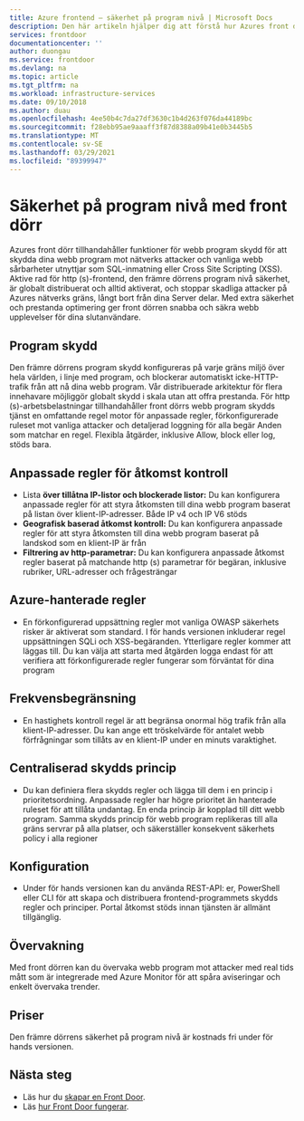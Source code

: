 ```yaml
---
title: Azure frontend – säkerhet på program nivå | Microsoft Docs
description: Den här artikeln hjälper dig att förstå hur Azures front dörr gör det möjligt att skydda och skydda dina Programserver delar
services: frontdoor
documentationcenter: ''
author: duongau
ms.service: frontdoor
ms.devlang: na
ms.topic: article
ms.tgt_pltfrm: na
ms.workload: infrastructure-services
ms.date: 09/10/2018
ms.author: duau
ms.openlocfilehash: 4ee50b4c7da27df3630c1b4d263f076da44189bc
ms.sourcegitcommit: f28ebb95ae9aaaff3f87d8388a09b41e0b3445b5
ms.translationtype: MT
ms.contentlocale: sv-SE
ms.lasthandoff: 03/29/2021
ms.locfileid: "89399947"
---
```

# <a name="application-layer-security-with-front-door"></a>Säkerhet på program nivå med front dörr
Azures front dörr tillhandahåller funktioner för webb program skydd för att skydda dina webb program mot nätverks attacker och vanliga webb sårbarheter utnyttjar som SQL-inmatning eller Cross Site Scripting (XSS). Aktive rad för http (s)-frontend, den främre dörrens program nivå säkerhet, är globalt distribuerat och alltid aktiverat, och stoppar skadliga attacker på Azures nätverks gräns, långt bort från dina Server delar. Med extra säkerhet och prestanda optimering ger front dörren snabba och säkra webb upplevelser för dina slutanvändare.

## <a name="application-protection"></a>Program skydd
Den främre dörrens program skydd konfigureras på varje gräns miljö över hela världen, i linje med program, och blockerar automatiskt icke-HTTP-trafik från att nå dina webb program. Vår distribuerade arkitektur för flera innehavare möjliggör globalt skydd i skala utan att offra prestanda. För http (s)-arbetsbelastningar tillhandahåller front dörrs webb program skydds tjänst en omfattande regel motor för anpassade regler, förkonfigurerade ruleset mot vanliga attacker och detaljerad loggning för alla begär Anden som matchar en regel. Flexibla åtgärder, inklusive Allow, block eller log, stöds bara.

## <a name="custom-access-control-rules"></a>Anpassade regler för åtkomst kontroll
- Lista **över tillåtna IP-listor och blockerade listor:** Du kan konfigurera anpassade regler för att styra åtkomsten till dina webb program baserat på listan över klient-IP-adresser. Både IP v4 och IP V6 stöds
- **Geografisk baserad åtkomst kontroll:** Du kan konfigurera anpassade regler för att styra åtkomsten till dina webb program baserat på landskod som en klient-IP är från
- **Filtrering av http-parametrar:** Du kan konfigurera anpassade åtkomst regler baserat på matchande http (s) parametrar för begäran, inklusive rubriker, URL-adresser och frågesträngar

## <a name="azure-managed-rules"></a>Azure-hanterade regler
- En förkonfigurerad uppsättning regler mot vanliga OWASP säkerhets risker är aktiverat som standard. I för hands versionen inkluderar regel uppsättningen SQLi och XSS-begäranden. Ytterligare regler kommer att läggas till. Du kan välja att starta med åtgärden logga endast för att verifiera att förkonfigurerade regler fungerar som förväntat för dina program 

## <a name="rate-limiting"></a>Frekvensbegränsning
- En hastighets kontroll regel är att begränsa onormal hög trafik från alla klient-IP-adresser.  Du kan ange ett tröskelvärde för antalet webb förfrågningar som tillåts av en klient-IP under en minuts varaktighet.

## <a name="centralized-protection-policy"></a>Centraliserad skydds princip
- Du kan definiera flera skydds regler och lägga till dem i en princip i prioritetsordning. Anpassade regler har högre prioritet än hanterade ruleset för att tillåta undantag. En enda princip är kopplad till ditt webb program.  Samma skydds princip för webb program replikeras till alla gräns servrar på alla platser, och säkerställer konsekvent säkerhets policy i alla regioner

## <a name="configuration"></a>Konfiguration
- Under för hands versionen kan du använda REST-API: er, PowerShell eller CLI för att skapa och distribuera frontend-programmets skydds regler och principer. Portal åtkomst stöds innan tjänsten är allmänt tillgänglig. 


## <a name="monitoring"></a>Övervakning
Med front dörren kan du övervaka webb program mot attacker med real tids mått som är integrerade med Azure Monitor för att spåra aviseringar och enkelt övervaka trender.

## <a name="pricing"></a>Priser
Den främre dörrens säkerhet på program nivå är kostnads fri under för hands versionen.


## <a name="next-steps"></a>Nästa steg

- Läs hur du [skapar en Front Door](quickstart-create-front-door.md).
- Läs [hur Front Door fungerar](front-door-routing-architecture.md).
